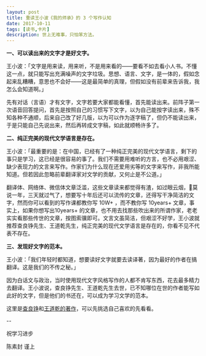 ```yaml
---
layout: post
title: 重读王小波《我的师承》的 3 个写作认知
date: 2017-10-11
tags: [读书,卡片]
description: 世上无难事，只怕笨方法。
---
```



**一、可以读出来的文字才是好文字。**

王小波：「文字是用来读，用来听，不是用来看的——要看不如去看小人书。不懂这一点，就只能写出充满噪声的文字垃圾。思想、语言、文字，是一体的，假如念起来乱糟糟，意思也不会好——这是最简单的真理，但假如没有前辈来告诉我，我怎么会知道啊。」

先有对话（言语）才有文字，文字若要大家都能看懂，首先能读出来。前阵子第一次语音回答提问，首先是按照自己的习惯写下文字，以为自己能按字读出来，殊不知各种不通顺，后来自己改了好几版，以为可以作为逐字稿了，但仍不能读出来，于是只能自己先说出来，然后再转成文字稿，如此就顺畅许多了。

**二、纯正完美的现代文学语言是存在。**

王小波：「最重要的是：在中国，已经有了一种纯正完美的现代文学语言，剩下的事只是学习，这已经是很容易的事了。我们不需要用难听的方言，也不必用艰涩、缺少表现力的文言来写作。作家们为什么现在还爱用劣等的文字来写作，非我所能知道。但若因此忽略前辈翻译家对文学的贡献，又何止是不公道。」

翻译体、网络体、微信体文章泛滥，这些文章读来都觉得有渣，如过眼云烟，莫说一年，三天就过气了，想要写十年后还可以流传的文章，还得写干净简洁的文字，然而你可以看到的写作课都教你写 10W+ ，而不教你写 10years+ 文章，事实上，如果你想写出10years+ 的文章，也不用去找那些吹出来的所谓作家，老老实实看那些传世的文章，按图索骥即可。文言文虽简洁，但艰涩不好学，王小波就推荐查良铮先生、王道乾先生，纯正完美的现代文学语言是存在的，你看不见不代表不存在。

**三、发现好文字的范本。**

王小波：「我们年轻时都知道，想要读好文字就要去读译著，因为最好的作者在搞翻译。这是我们的不传之秘。」

因为白话文与政治，当时使用现代文字风格写作的人都不肯写东西，花去最多精力去翻译。王小波说，查良铮先生、王道乾先生去世，已不知哪位在世的作者能写如此好的文字，但是他们的书还在，可以成为学习文学的范本。

这里是[查良铮](https://book.douban.com/tag/%E6%9F%A5%E8%89%AF%E9%93%AE)和[王道乾的著作](https://book.douban.com/tag/%E7%8E%8B%E9%81%93%E4%B9%BE)，可以先挑选自己喜欢的先看看。

--

祝学习进步

陈素封 谨上
